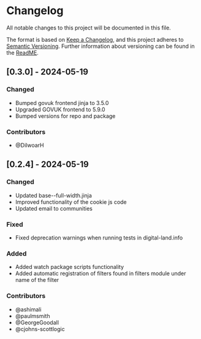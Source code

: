 # Changelog

All notable changes to this project will be documented in this file.

The format is based on [Keep a Changelog](https://keepachangelog.com/en/1.0.0/),
and this project adheres to [Semantic Versioning](https://semver.org/spec/v2.0.0.html). Further information about versioning can be found in the [ReadME](/README.md#bumping-the-version).

## [0.3.0] - 2024-05-19

### Changed
- Bumped govuk frontend jinja to 3.5.0
- Upgraded GOVUK frontend to 5.9.0
- Bumped versions for repo and package

### Contributors
- @DilwoarH

## [0.2.4] - 2024-05-19

### Changed
- Updated base--full-width.jinja
- Improved functionality of the cookie js code
- Updated email to communities

### Fixed
- Fixed deprecation warnings when running tests in digital-land.info

### Added
- Added watch package scripts functionality
- Added automatic registration of filters found in filters module under name of the filter

### Contributors
- @ashimali
- @paulmsmith
- @GeorgeGoodall
- @cjohns-scottlogic
